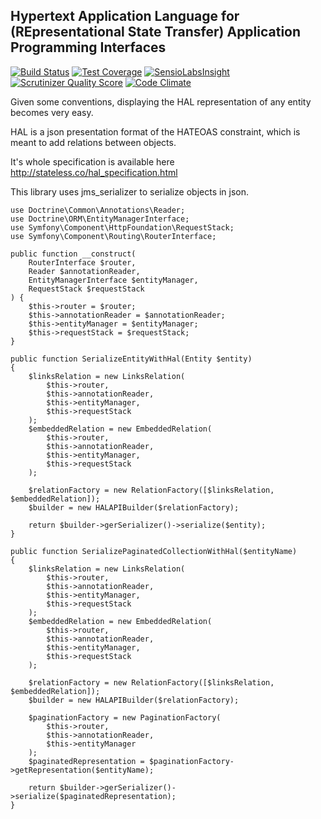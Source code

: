 Hypertext Application Language for (REpresentational State Transfer) Application Programming Interfaces
-------------------------------------------------------------------------------------------------------

[![Build
Status](https://travis-ci.org/BigZ/Halapi.svg?branch=master)](http://travis-ci.org/BigZ/Halapi)
[![Test Coverage](https://codeclimate.com/github/BigZ/Halapi/badges/coverage.svg)](https://codeclimate.com/github/BigZ/Halapi/coverage)
[![SensioLabsInsight](https://insight.sensiolabs.com/projects/240ef51f-6625-4c79-9ba2-58d4fcb63fa5/mini.png)](https://insight.sensiolabs.com/projects/240ef51f-6625-4c79-9ba2-58d4fcb63fa5)
[![Scrutinizer Quality
Score](https://scrutinizer-ci.com/g/BigZ/Halapi/badges/quality-score.png?s=45b5a825f99de4d29c98b5103f59e060139cf354)](https://scrutinizer-ci.com/g/BigZ/Halapi/)
[![Code Climate](https://codeclimate.com/github/BigZ/Halapi/badges/gpa.svg)](https://codeclimate.com/github/BigZ/Halapi)

Given some conventions, displaying the HAL representation of any entity becomes very easy.

HAL is a json presentation format of the HATEOAS constraint, which is meant to add relations between objects.

It's whole specification is available here http://stateless.co/hal_specification.html

This library uses jms_serializer to serialize objects in json.

```
use Doctrine\Common\Annotations\Reader;
use Doctrine\ORM\EntityManagerInterface;
use Symfony\Component\HttpFoundation\RequestStack;
use Symfony\Component\Routing\RouterInterface;

public function __construct(
    RouterInterface $router,
    Reader $annotationReader,
    EntityManagerInterface $entityManager,
    RequestStack $requestStack
) {
    $this->router = $router;
    $this->annotationReader = $annotationReader;
    $this->entityManager = $entityManager;
    $this->requestStack = $requestStack;
}

public function SerializeEntityWithHal(Entity $entity)
{
    $linksRelation = new LinksRelation(
        $this->router,
        $this->annotationReader,
        $this->entityManager,
        $this->requestStack
    );
    $embeddedRelation = new EmbeddedRelation(
        $this->router,
        $this->annotationReader,
        $this->entityManager,
        $this->requestStack
    );

    $relationFactory = new RelationFactory([$linksRelation, $embeddedRelation]);
    $builder = new HALAPIBuilder($relationFactory);

    return $builder->gerSerializer()->serialize($entity);
}

public function SerializePaginatedCollectionWithHal($entityName)
{
    $linksRelation = new LinksRelation(
        $this->router,
        $this->annotationReader,
        $this->entityManager,
        $this->requestStack
    );
    $embeddedRelation = new EmbeddedRelation(
        $this->router,
        $this->annotationReader,
        $this->entityManager,
        $this->requestStack
    );

    $relationFactory = new RelationFactory([$linksRelation, $embeddedRelation]);
    $builder = new HALAPIBuilder($relationFactory);

    $paginationFactory = new PaginationFactory(
        $this->router,
        $this->annotationReader,
        $this->entityManager
    );
    $paginatedRepresentation = $paginationFactory->getRepresentation($entityName);

    return $builder->gerSerializer()->serialize($paginatedRepresentation);
}
```
